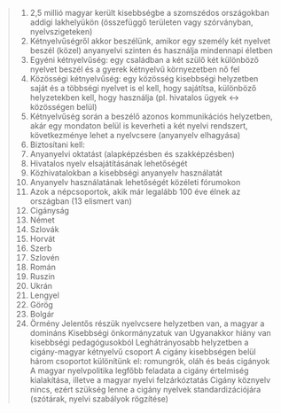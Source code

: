 >1. 2,5 millió magyar került kisebbségbe a szomszédos országokban addigi lakhelyükön (összefüggő területen vagy szórványban, nyelvszigeteken)
>2. Kétnyelvűségről akkor beszélünk, amikor egy személy két nyelvet beszél (közel) anyanyelvi szinten és használja mindennapi életben
>	1. Egyéni kétnyelvűség: egy családban a két szülő két különböző nyelvet beszél és a gyerek kétnyelvű környezetben nő fel
>	2. Közösségi kétnyelvűség: egy közösség kisebbségi helyzetben saját és a többségi nyelvet is el kell, hogy sajátítsa, különböző helyzetekben kell, hogy használja (pl. hivatalos ügyek ↔ közösségen belül)
>3. Kétnyelvűség során a beszélő azonos kommunikációs helyzetben, akár egy mondaton belül is keverheti a két nyelvi rendszert, következménye lehet a nyelvcsere (anyanyelv elhagyása)
>4. Biztosítani kell:
>	1. Anyanyelvi oktatást (alapképzésben és szakképzésben)
>	2. Hivatalos nyelv elsajátításának lehetőségét
>	3. Közhivatalokban a kisebbségi anyanyelv használatát
>	4. Anyanyelv használatának lehetőségét közéleti fórumokon
>5. Azok a népcsoportok, akik már legalább 100 éve élnek az országban (13 elismert van)
>	1. Cigányság
>	2. Német
>	3. Szlovák
>	4. Horvát
>	5. Szerb
>	6. Szlovén
>	7. Román
>	8. Ruszin
>	9. Ukrán
>	10. Lengyel
>	11. Görög
>	12. Bolgár
>	13. Örmény
>   Jelentős részük nyelvcsere helyzetben van, a magyar a domináns
>   Kisebbségi önkormányzatuk van
>   Ugyanakkor hiány van kisebbségi pedagógusokból
>   Leghátrányosabb helyzetben a cigány-magyar kétnyelvű csoport
>   A cigány kisebbségen belül három csoportot különítünk el: romungrók, oláh és beás cigányok
>   A magyar nyelvpolitika legfőbb feladata a cigány értelmiség kialakítása, illetve a magyar nyelvi felzárkóztatás
>   Cigány köznyelv nincs, ezért szükség lenne a cigány nyelvek standardizációjára (szótárak, nyelvi szabályok rögzítése)